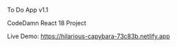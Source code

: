 To Do App v1.1

CodeDamn React 18 Project


Live Demo: https://hilarious-capybara-73c83b.netlify.app